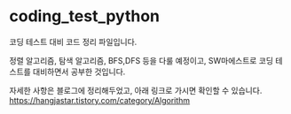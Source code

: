 # coding_test_python
코딩 테스트 대비 코드 정리 파일입니다.

정렬 알고리즘, 탐색 알고리즘, BFS,DFS 등을 다룰 예정이고, SW마에스트로 코딩 테스트를 대비하면서 공부한 것입니다.

자세한 사항은 블로그에 정리해두었고, 아래 링크로 가시면 확인할 수 있습니다.
https://hangjastar.tistory.com/category/Algorithm
